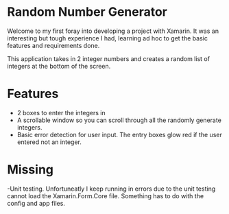 # Random Number Generator

Welcome to my first foray into developing a project with Xamarin. It was an interesting but tough experience I had, learning ad hoc to get the basic features and requirements done. 


This application takes in 2 integer numbers and creates a random list of integers at the bottom of the screen.

# Features
  - 2 boxes to enter the integers in
  - A scrollable window so you can scroll through all the randomly generate integers.
  - Basic error detection for user input. The entry boxes glow red if the user entered not an integer.
  
 # Missing
   -Unit testing. Unfortuneatly I keep running in errors due to the unit testing cannot load the Xamarin.Form.Core file.
   Something has to do with the config and app files.
